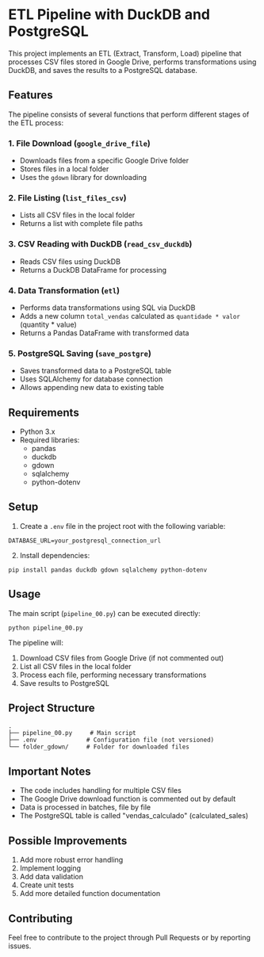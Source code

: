 # ETL Pipeline with DuckDB and PostgreSQL

This project implements an ETL (Extract, Transform, Load) pipeline that processes CSV files stored in Google Drive, performs transformations using DuckDB, and saves the results to a PostgreSQL database.

## Features

The pipeline consists of several functions that perform different stages of the ETL process:

### 1. File Download (`google_drive_file`)
- Downloads files from a specific Google Drive folder
- Stores files in a local folder
- Uses the `gdown` library for downloading

### 2. File Listing (`list_files_csv`)
- Lists all CSV files in the local folder
- Returns a list with complete file paths

### 3. CSV Reading with DuckDB (`read_csv_duckdb`)
- Reads CSV files using DuckDB
- Returns a DuckDB DataFrame for processing

### 4. Data Transformation (`etl`)
- Performs data transformations using SQL via DuckDB
- Adds a new column `total_vendas` calculated as `quantidade * valor` (quantity * value)
- Returns a Pandas DataFrame with transformed data

### 5. PostgreSQL Saving (`save_postgre`)
- Saves transformed data to a PostgreSQL table
- Uses SQLAlchemy for database connection
- Allows appending new data to existing table

## Requirements

- Python 3.x
- Required libraries:
  - pandas
  - duckdb
  - gdown
  - sqlalchemy
  - python-dotenv

## Setup

1. Create a `.env` file in the project root with the following variable:
```
DATABASE_URL=your_postgresql_connection_url
```

2. Install dependencies:
```
pip install pandas duckdb gdown sqlalchemy python-dotenv
```

## Usage

The main script (`pipeline_00.py`) can be executed directly:

```
python pipeline_00.py
```

The pipeline will:
1. Download CSV files from Google Drive (if not commented out)
2. List all CSV files in the local folder
3. Process each file, performing necessary transformations
4. Save results to PostgreSQL

## Project Structure

```
.
├── pipeline_00.py     # Main script
├── .env              # Configuration file (not versioned)
└── folder_gdown/     # Folder for downloaded files
```

## Important Notes

- The code includes handling for multiple CSV files
- The Google Drive download function is commented out by default
- Data is processed in batches, file by file
- The PostgreSQL table is called "vendas_calculado" (calculated_sales)

## Possible Improvements

1. Add more robust error handling
2. Implement logging
3. Add data validation
4. Create unit tests
5. Add more detailed function documentation

## Contributing

Feel free to contribute to the project through Pull Requests or by reporting issues.

